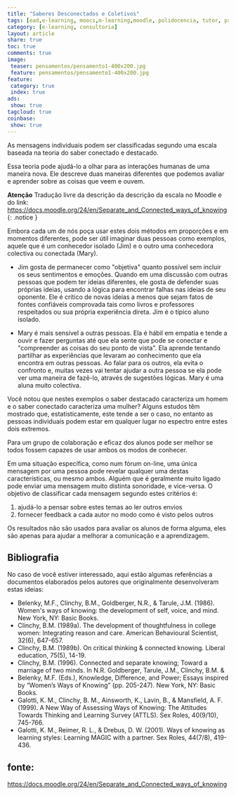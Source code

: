 ```yaml
---
title: "Saberes Desconectados e Coletivos" 
tags: [ead,e-learning, moocs,m-learning,moodle, polidocencia, tutor, professor, professor formador, tutor virtual tutor presencial, atividades obrigações, forum, saberes, saberes coletivos, saberes conectados, saberes desconectatos]
category: [e-learning, consultoria]
layout: article
share: true
toc: true
comments: true
image:
 teaser: pensamentos/pensamento1-400x200.jpg
 feature: pensamentos/pensamento1-400x200.jpg
feature:
 category: true
 index: true
ads: 
 show: true
tagcloud: true
coinbase:
 show: true
---
```


As mensagens individuais podem ser classificadas segundo uma escala baseada na teoria do saber conectado e destacado.

<!--more-->

Essa teoria pode ajudá-lo a olhar para as interações humanas de uma maneira nova. Ele descreve duas maneiras diferentes que podemos avaliar e aprender sobre as coisas que veem e ouvem.

**Atenção** Tradução livre da descrição da descrição da escala no Moodle e do link: https://docs.moodle.org/24/en/Separate_and_Connected_ways_of_knowing 
{: .notice }

Embora cada um de nós poça usar estes dois métodos em proporções e em momentos diferentes, pode ser útil imaginar duas pessoas como exemplos, aquele que é um conhecedor isolado (Jim) e o outro uma conhecedora colectiva ou conectada (Mary).

 * Jim gosta de permanecer como "objetiva" quanto possível sem incluir os seus sentimentos e emoções. Quando em uma discussão com outras pessoas que podem ter ideias diferentes, ele gosta de defender suas próprias ideias, usando a lógica para encontrar falhas nas ideias de seu oponente. Ele é crítico de novas ideias a menos que sejam fatos de fontes confiáveis ​​comprovada tais como livros e professores respeitados ou sua própria experiência direta. Jim é o típico aluno isolado.

* Mary é mais sensível a outras pessoas. Ela é hábil em empatia e tende a ouvir e fazer perguntas até que ela sente que pode se conectar e "compreender as coisas do seu ponto de vista". Ela aprende tentando partilhar as experiências que levaram ao conhecimento que ela encontra em outras pessoas. Ao falar para os outros, ela evita o confronto e, muitas vezes vai tentar ajudar a outra pessoa se ela pode ver uma maneira de fazê-lo, através de sugestões lógicas. Mary é uma aluna muito colectiva.

Você notou que nestes exemplos o saber destacado caracteriza um homem e o saber conectado caracteriza uma mulher? Alguns estudos têm mostrado que, estatisticamente, este tende a ser o caso, no entanto as pessoas individuais podem estar em qualquer lugar no espectro entre estes dois extremos.

Para um grupo de colaboração e eficaz dos alunos pode ser melhor se todos fossem capazes de usar ambos os modos de conhecer.

Em uma situação específica, como num fórum on-line, uma única mensagem por uma pessoa pode revelar qualquer uma destas características, ou mesmo ambos. Alguém que é geralmente muito ligado pode enviar uma mensagem muito distinta sonoridade, e vice-versa. O objetivo de classificar cada mensagem segundo estes critérios é:

 1. ajudá-lo a pensar sobre estes temas ao ler outros envios
 2. fornecer feedback a cada autor no modo como é visto pelos outros

Os resultados não são usados ​​para avaliar os alunos de forma alguma, eles são apenas para ajudar a melhorar a comunicação e a aprendizagem.


## Bibliografia

No caso de você estiver interessado, aqui estão algumas referências a documentos elaborados pelos autores que originalmente desenvolveram estas ideias:

 - Belenky, M.F., Clinchy, B.M., Goldberger, N.R., & Tarule, J.M. (1986). Women's ways of knowing: the development of self, voice, and mind. New York, NY: Basic Books.
 - Clinchy, B.M. (1989a). The development of thoughtfulness in college women: Integrating reason and care. American Behavioural Scientist, 32(6), 647-657.
 - Clinchy, B.M. (1989b). On critical thinking & connected knowing. Liberal education, 75(5), 14-19.
 - Clinchy, B.M. (1996). Connected and separate knowing; Toward a marriage of two minds. In N.R. Goldberger, Tarule, J.M., Clinchy, B.M. & 
 - Belenky, M.F. (Eds.), Knowledge, Difference, and Power; Essays inspired by “Women’s Ways of Knowing” (pp. 205-247). New York, NY: Basic Books.
 - Galotti, K. M., Clinchy, B. M., Ainsworth, K., Lavin, B., & Mansfield, A. F. (1999). A New Way of Assessing Ways of Knowing: The Attitudes Towards Thinking and Learning Survey (ATTLS). Sex Roles, 40(9/10), 745-766.
 - Galotti, K. M., Reimer, R. L., & Drebus, D. W. (2001). Ways of knowing as learning styles: Learning MAGIC with a partner. Sex Roles, 44(7/8), 419-436. 


## fonte:
https://docs.moodle.org/24/en/Separate_and_Connected_ways_of_knowing
